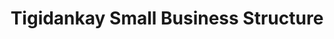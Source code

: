 ---
title: "Tigidankay Small Business Structure"
url: /gbentu/tigidankay-small-business-structure/
shop: convenience
---